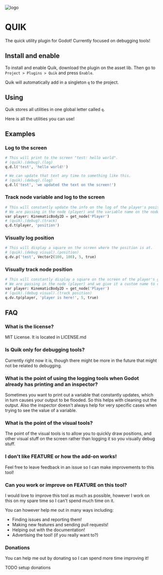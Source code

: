 ![logo](./addons/quik/assets/logo.png)

# QUIK
The quick utility plugin for Godot! Currently focused on debugging tools!

## Install and enable
To install and enable Quik, download the plugin on the asset lib.
Then go to ``Project > Plugins > Quik`` and press ``Enable``.

Quik will automatically add in a singleton ``q`` to the project.

## Using
Quik stores all utilities in one global letter called ``q``.

Here is all the utilities you can use!

## Examples
### Log to the screen
```py
# This will print to the screen "test: hello world".
# (quik).(debug).(log)
q.d.l('test', 'hello world!')

# We can update that text any time to something like this.
# (quik).(debug).(log)
q.d.l('test', 'we updated the text on the screen!')
```

### Track node variable and log to the screen
```py
# This will constantly update the info on the log of the player's position as it keeps track of the node information every frame.
# We are passing in the node (player) and the variable name on the node (position).
var player: KinematicBody2D = get_node('Player')
# (quik).(debug).(track)
q.d.t(player, 'position')
```

### Visually log position
```py
# This will display a square on the screen where the position is at.
# (quik).(debug visual).(position)
q.dv.p('test', Vector2(100, 100), 5, true)
```

### Visually track node position
```py
# This will constantly display a square on the screen of the player's global position as it keeps track of the node information every frame.
# We are passing in the node (player) and we give it a custom name to display on the screen. The name is required here currently for it to function properly.
var player: KinematicBody2D = get_node('Player')
# (quik).(debug visual).(track position)
q.dv.tp(player, 'player is here!', 5, true)
```

## FAQ
### What is the license?
MIT License. It is located in LICENSE.md

### Is Quik only for debugging tools?
Currently right now it is, though there might be more in the future that might not be related to debugging.

### What is the point of using the logging tools when Godot already has printing and an inspector?
Sometimes you want to print out a variable that constantly updates, which in turn causes your output to be flooded.
So this helps with cleaning out the output. Also the inspector doesn't always help for very specific cases when trying to see the value of a variable.

### What is the point of the visual tools?
The point of the visual tools is to allow you to quickly draw positions, and other visual stuff on the screen rather than logging it so you visually debug stuff.

### I don't like FEATURE or how the add-on works!
Feel free to leave feedback in an issue so I can make improvements to this tool!

### Can you work or improve on FEATURE on this tool?
I would love to improve this tool as much as possible, however I work on this on my spare time so I can't spend much time on it.

You can however help me out in many ways including:
* Finding issues and reporting them!
* Making new features and sending pull requests!
* Helping out with the documentation!
* Advertising the tool! (if you really want to?)

### Donations
You can help me out by donating so I can spend more time improving it!

TODO setup donations